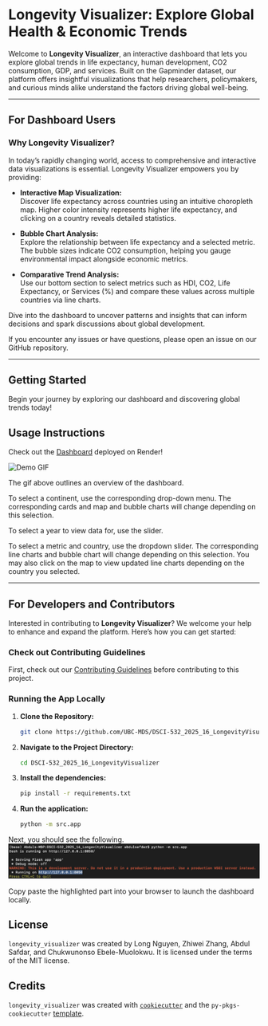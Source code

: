 # Longevity Visualizer: Explore Global Health & Economic Trends

Welcome to **Longevity Visualizer**, an interactive dashboard that lets you explore global trends in life expectancy, human development, CO2 consumption, GDP, and services. Built on the Gapminder dataset, our platform offers insightful visualizations that help researchers, policymakers, and curious minds alike understand the factors driving global well-being.

---

## For Dashboard Users

### Why Longevity Visualizer?

In today’s rapidly changing world, access to comprehensive and interactive data visualizations is essential. Longevity Visualizer empowers you by providing:

- **Interactive Map Visualization:**  
  Discover life expectancy across countries using an intuitive choropleth map. Higher color intensity represents higher life expectancy, and clicking on a country reveals detailed statistics.

- **Bubble Chart Analysis:**  
  Explore the relationship between life expectancy and a selected metric. The bubble sizes indicate CO2 consumption, helping you gauge environmental impact alongside economic metrics.

- **Comparative Trend Analysis:**  
  Use our bottom section to select metrics such as HDI, CO2, Life Expectancy, or Services (%) and compare these values across multiple countries via line charts.

Dive into the dashboard to uncover patterns and insights that can inform decisions and spark discussions about global development.

If you encounter any issues or have questions, please open an issue on our GitHub repository.

---

## Getting Started

Begin your journey by exploring our dashboard and discovering global trends today!
## Usage Instructions
Check out the [Dashboard](https://dsci-532-2025-16-longevityvisualizer.onrender.com) deployed on Render!

![Demo GIF](img/demo.gif)

The gif above outlines an overview of the dashboard.

To select a continent, use the corresponding drop-down menu. The corresponding cards and map and bubble charts will change depending on this selection.

To select a year to view data for, use the slider. 

To select a metric and country, use the dropdown slider. The corresponding line charts and bubble chart will change depending on this selection. You may also click on the map to view updated line charts depending on the country you selected. 

---

## For Developers and Contributors

Interested in contributing to **Longevity Visualizer**? We welcome your help to enhance and expand the platform. Here’s how you can get started:

### Check out Contributing Guidelines

First, check out our [Contributing Guidelines](https://github.com/UBC-MDS/DSCI-532_2025_16_LongevityVisualizer/blob/main/CONTRIBUTING.md) before contributing to this project.

### Running the App Locally

1. **Clone the Repository:**
    ```bash
    git clone https://github.com/UBC-MDS/DSCI-532_2025_16_LongevityVisualizer.git

2. **Navigate to the Project Directory:**
    ```bash
    cd DSCI-532_2025_16_LongevityVisualizer

3. **Install the dependencies:**
    ```bash
    pip install -r requirements.txt

4. **Run the application:** 
    ```bash
    python -m src.app

Next, you should see the following. 
![Usage Instructions](img/instructions.png)

Copy paste the highlighted part into your browser to launch the dashboard locally. 

## License

`longevity_visualizer` was created by Long Nguyen, Zhiwei Zhang, Abdul Safdar, and Chukwunonso Ebele-Muolokwu. It is licensed under the terms of the MIT license.

## Credits

`longevity_visualizer` was created with [`cookiecutter`](https://cookiecutter.readthedocs.io/en/latest/) and the `py-pkgs-cookiecutter` [template](https://github.com/py-pkgs/py-pkgs-cookiecutter).
